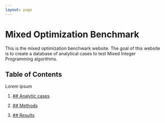 ```yaml
---
layout: page
---
```

# Mixed Optimization Benchmark

This is the mixed optimization benchwark website.
The goal of this website is to create a database of analytical cases to test Mixed Integer Programming algorithms.


## Table of Contents

Lorem ipsum

1. [## Analytic cases](/cases/)

2. [## Methods ](/methods/)

3. [## Results ](/results/)


